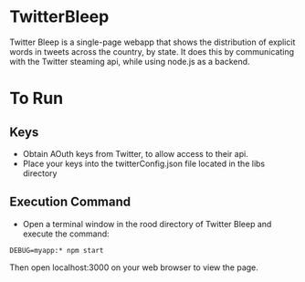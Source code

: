 # TwitterBleep

Twitter Bleep is a single-page webapp that shows the distribution of explicit words in tweets across the country, by state. It does this by communicating with the Twitter steaming api, while using node.js as a backend.

# To Run

## Keys
- Obtain AOuth keys from Twitter, to allow access to their api.
- Place your keys into the twitterConfig.json file located in the libs directory

## Execution Command
- Open a terminal window in the rood directory of Twitter Bleep and execute the command: 
```
DEBUG=myapp:* npm start
```

Then open localhost:3000 on your web browser to view the page.
